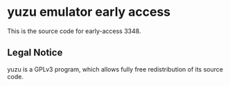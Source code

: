 yuzu emulator early access
=============

This is the source code for early-access 3348.

## Legal Notice

yuzu is a GPLv3 program, which allows fully free redistribution of its source code.